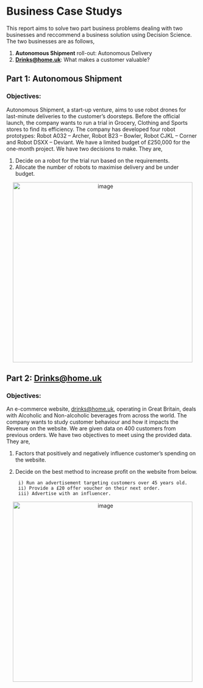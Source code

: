 # Business Case Studys
This report aims to solve two part business problems dealing with two businesses and reccommend a business solution using Decision Science. The two businesses are as follows,
1. **Autonomous Shipment** roll-out: Autonomous Delivery
2. **Drinks@home.uk**: What makes a customer valuable?

## Part 1: Autonomous Shipment

### Objectives:
Autonomous Shipment, a start-up venture, aims to use robot drones for last-minute deliveries to
the customer’s doorsteps. Before the official launch, the company wants to run a trial in Grocery, Clothing and Sports stores 
to find its efficiency. The company has developed four robot prototypes: Robot A032 – Archer, Robot B23 – Bowler,
Robot CJKL – Corner and Robot DSXX – Deviant. We have a limited budget of £250,000 for the
one-month project. We have two decisions to make. They are,
1. Decide on a robot for the trial run based on the requirements.
2. Allocate the number of robots to maximise delivery and be under budget.

<p align="center">
<img width="471" alt="image" src=https://www.foodnavigator.com/var/wrbm_gb_food_pharma/storage/images/_aliases/wrbm_large/publications/food-beverage-nutrition/foodnavigator.com/news/business/this-will-all-begin-to-scale-across-europe-from-2023-onwards-food-delivery-by-drone-prepares-for-take-off-after-uk-watchdog-approval/12378277-1-eng-GB/This-will-all-begin-to-scale-across-Europe-from-2023-onwards-Food-delivery-by-drone-prepares-for-take-off-after-UK-watchdog-approval.jpg>


## Part 2: Drinks@home.uk

### Objectives:
An e-commerce website, drinks@home.uk, operating in Great Britain, deals with Alcoholic and
Non-alcoholic beverages from across the world. The company wants to study customer behaviour
and how it impacts the Revenue on the website.
We are given data on 400 customers from previous orders. We have two objectives to meet using
the provided data. They are,
1. Factors that positively and negatively influence customer’s spending on the website.
2. Decide on the best method to increase profit on the website from below.


        i) Run an advertisement targeting customers over 45 years old.
        ii) Provide a £20 offer voucher on their next order.
        iii) Advertise with an influencer.

<p align="center">
<img width="471" alt="image" src=https://cdn.shopify.com/s/files/1/1905/1333/files/eCommerce_Trends_in_Food_and_Beverages.jpg?v=1688562491>
